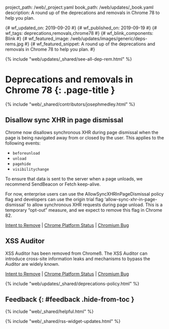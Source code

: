project_path: /web/_project.yaml
book_path: /web/updates/_book.yaml
description: A round up of the deprecations and removals in Chrome 78 to help you plan.

{# wf_updated_on: 2019-09-20 #}
{# wf_published_on: 2019-09-19 #}
{# wf_tags: deprecations,removals,chrome78 #}
{# wf_blink_components: Blink #}
{# wf_featured_image: /web/updates/images/generic/deps-rems.jpg #}
{# wf_featured_snippet: A round up of the deprecations and removals in Chrome 78 to help you plan. #}

{% include "web/updates/_shared/see-all-dep-rem.html" %}

# Deprecations and removals in Chrome 78 {: .page-title }

{% include "web/_shared/contributors/josephmedley.html" %}

## Disallow sync XHR in page dismissal

Chrome now disallows synchronous XHR during page dismissal when the page is
being navigated away from or closed by the user. This applies to the following
events:

* `beforeunload`
* `unload`
* `pagehide`
* `visibilitychange`

To ensure that data is sent to the server when a page unloads, we recommend
SendBeacon or Fetch keep-alive. 

For now, enterprise users can use the AllowSyncXHRInPageDismissal policy flag
and developers can use the origin trial flag ‘allow-sync-xhr-in-page-dismissal’
to allow synchronous XHR requests during page unload. This is a temporary
“opt-out” measure, and we expect to remove this flag in Chrome 82.


[Intent to Remove](https://groups.google.com/a/chromium.org/d/topic/blink-dev/LnqwTCiT9Gs/discussion) &#124;
[Chrome Platform Status](https://www.chromestatus.com/feature/5021976655560704) &#124;
[Chromium Bug](https://bugs.chromium.org/p/chromium/issues/detail?id=968591)

## XSS Auditor

XSS Auditor has been removed from Chromeß. The XSS Auditor can introduce
cross-site information leaks and mechanisms to bypass the Auditor are widely
known.

[Intent to Remove](https://groups.google.com/a/chromium.org/d/topic/blink-dev/TuYw-EZhO9g/discussion) &#124;
[Chrome Platform Status](https://www.chromestatus.com/feature/5021976655560704) &#124;
[Chromium Bug](https://bugs.chromium.org/p/chromium/issues/detail?id=968591)

{% include "web/updates/_shared/deprecations-policy.html" %}

## Feedback {: #feedback .hide-from-toc }

{% include "web/_shared/helpful.html" %}

{% include "web/_shared/rss-widget-updates.html" %}
